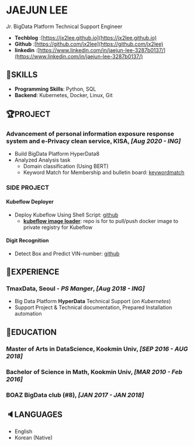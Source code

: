 # JAEJUN LEE

Jr. BigData Platform Technical Support Engineer  

- **Techblog**  :[https://jx2lee.github.io](https://jx2lee.github.io)
- **Github**    :[https://github.com/jx2lee](https://github.com/jx2lee)
- **linkedin**  :[https://www.linkedin.com/in/jaejun-lee-3287b0137/](https://www.linkedin.com/in/jaejun-lee-3287b0137/)  

## 🍳SKILLS

* **Programming Skills**: Python, SQL
* **Backend**: Kubernetes, Docker, Linux, Git

## 🏆PROJECT

### Advancement of personal information exposure response system and e-Privacy clean service, KISA, *[Aug 2020 - ING]*

* Build BigData Platform HyperData8
* Analyzed Analysis task
   * Domain classification (Using BERT)
   * Keyword Match for Membership and bulletin board: [keywordmatch](https://github.com/jx2lee/keyword-match)

### SIDE PROJECT

#### Kubeflow Deployer

* Deploy Kubeflow Using Shell Script: [github](https://github.com/jx2lee/kubeflow-deployer)
  * **[kubeflow image loader](https://github.com/jx2lee/kubeflow-image-loader)**: repo is for to pull/push docker image to private registry for Kubeflow

#### Digit Recognition

* Detect Box and Predict VIN-number: [github](https://github.com/jx2lee/digit-recognition)

## 💼EXPERIENCE

### TmaxData, Seoul - *PS Manger*, *[Aug 2018 - ING]*

* Big Data Platform **HyperData** Technical Support (*on Kubernetes*)
* Support Project & Technical documentation, Prepared Installation automation

## 📖EDUCATION

### **Master of Arts in DataScience, Kookmin Univ**, *[SEP 2016 - AUG 2018]*

### **Bachelor of Science in Math, Kookmin Univ**, *[MAR 2010 - Feb 2016]*

### **BOAZ BigData club (#8)**, *[JAN 2017 - JAN 2018]*



## 🔈LANGUAGES

* English
* Korean (Native)
